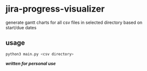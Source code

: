 # jira-progress-visualizer

generate gantt charts for all csv files in selected directory based on start/due dates

## usage

```bash
python3 main.py <csv directory>
```

**_written for personal use_**